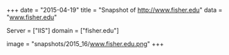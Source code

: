 
+++
date = "2015-04-19"
title = "Snapshot of http://www.fisher.edu"
data = "www.fisher.edu"

Server = ["IIS"]
domain = ["fisher.edu"]

  image = "snapshots/2015_16/www.fisher.edu.png"
+++
#
